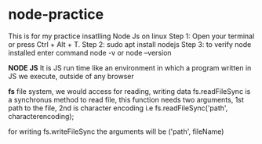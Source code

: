 # node-practice
This is for my practice
insatlling Node Js on linux
Step 1: Open your terminal or press Ctrl + Alt + T.
Step 2: sudo apt install nodejs
Step 3: to verify node installed enter command node -v or node –version

**NODE JS** It is JS run time like an environment in which a program written in JS we execute, outside of any browser

**fs** file system, we would access for reading, writing data
fs.readFileSync is a synchronus method to read file, this function needs two arguments, 1st path to the file, 2nd is character encoding i.e
fs.readFileSync('path', characterencoding);

for writing 
fs.writeFileSync the arguments will be ('path', fileName)
